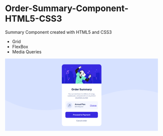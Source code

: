 # Order-Summary-Component-HTML5-CSS3
 Summary Component created with HTML5 and CSS3

* Grid
* FlexBox
* Media Queries

![Desktop Display](https://raw.githubusercontent.com/Shehwar-Ahmad/Order-Summary-Component-HTML5-CSS3/main/img/Desktop%20Preview.png)

